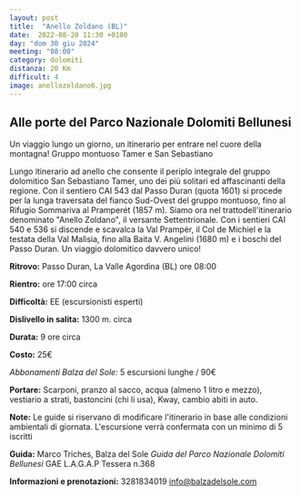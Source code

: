 ```yaml
---
layout: post
title:  "Anello Zoldano (BL)"
date:  2022-08-20 11:30 +0100
day: "dom 30 giu 2024"
meeting: "08:00"
category: dolomiti 
distanza: 20 Km
difficult: 4
image: anellozoldano6.jpg
---
```


## Alle porte del Parco Nazionale Dolomiti Bellunesi

Un viaggio lungo un giorno, un itinerario per entrare nel cuore della montagna!
Gruppo montuoso Tamer e San Sebastiano

Lungo itinerario ad anello che consente il periplo integrale del gruppo dolomitico San Sebastiano Tamer, uno dei più solitari ed affascinanti della regione.
Con il sentiero CAI 543 dal Passo Duran (quota 1601) si procede per la lunga traversata del fianco Sud-Ovest del gruppo montuoso, fino al Rifugio Sommariva al Pramperét (1857 m). 
Siamo ora nel trattodell'itinerario denominato "Anello Zoldano", il versante Settentrionale. Con i sentieri CAI 540 e 536 si discende e scavalca la Val Prampèr, il Col de Michiel e la testata della Val Malìsia, fino alla Baita V. Angelini (1680 m) e i boschi del Passo Duran.
Un viaggio dolomitico davvero unico! 

**Ritrovo:** Passo Duran, La Valle Agordina (BL) ore 08:00

**Rientro:** ore 17:00 circa 

**Difficoltà:** EE (escursionisti esperti)

**Dislivello in salita:**  1300 m. circa

**Durata:** 9 ore circa

**Costo:** 25€

*Abbonamenti Balza del Sole:* 5 escursioni lunghe / 90€

**Portare:** Scarponi, pranzo al sacco, acqua (almeno 1 litro e mezzo), vestiario a strati, bastoncini (chi li usa), Kway, cambio abiti in auto.

**Note:** Le guide si riservano di modificare l'itinerario in base alle condizioni ambientali di giornata. L'escursione verrà confermata con un minimo di 5 iscritti

**Guida:** Marco Triches, Balza del Sole
*Guida del Parco Nazionale Dolomiti Bellunesi*
GAE L.A.G.A.P Tessera n.368

**Informazioni e prenotazioni:** 3281834019 info@balzadelsole.com 
